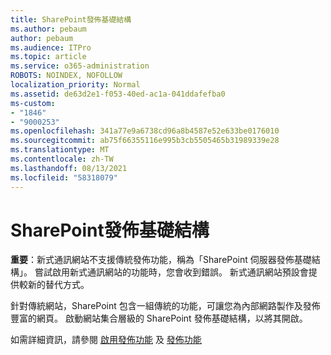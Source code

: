 ```yaml
---
title: SharePoint發佈基礎結構
ms.author: pebaum
author: pebaum
ms.audience: ITPro
ms.topic: article
ms.service: o365-administration
ROBOTS: NOINDEX, NOFOLLOW
localization_priority: Normal
ms.assetid: de63d2e1-f053-40ed-ac1a-041ddafefba0
ms-custom:
- "1846"
- "9000253"
ms.openlocfilehash: 341a77e9a6738cd96a8b4587e52e633be0176010
ms.sourcegitcommit: ab75f66355116e995b3cb5505465b31989339e28
ms.translationtype: MT
ms.contentlocale: zh-TW
ms.lasthandoff: 08/13/2021
ms.locfileid: "58318079"
---
```

# <a name="sharepoint-publishing-infrastructure"></a>SharePoint發佈基礎結構

**重要**：新式通訊網站不支援傳統發佈功能，稱為「SharePoint 伺服器發佈基礎結構」。 嘗試啟用新式通訊網站的功能時，您會收到錯誤。 新式通訊網站預設會提供較新的替代方式。

針對傳統網站，SharePoint 包含一組傳統的功能，可讓您為內部網路製作及發佈豐富的網頁。 啟動網站集合層級的 SharePoint 發佈基礎結構，以將其開啟。

如需詳細資訊，請參閱 [啟用發佈功能](https://support.office.com/article/Enable-publishing-features-479677A6-8B33-4AC7-907D-071C1C7E4518) 及 [發佈功能](https://support.office.com/article/Features-enabled-in-a-SharePoint-Online-publishing-site-3AB3810C-3C2C-4361-9D0E-0CBE666EA0B0?wt.mc_id=O365_Portal_MMaven#__toc336865553)
